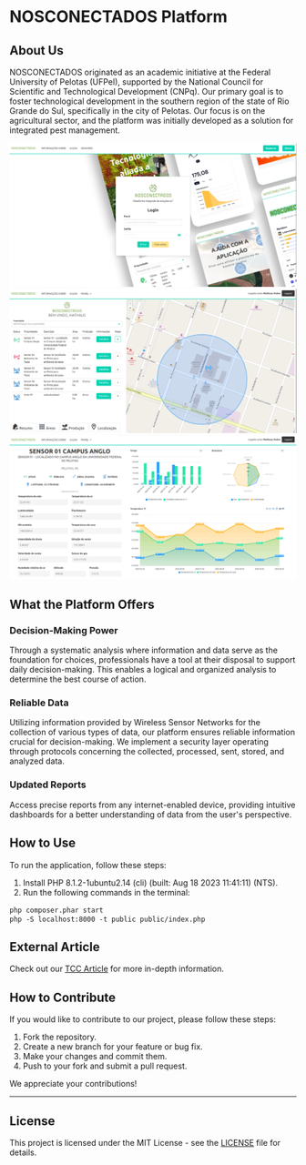 # NOSCONECTADOS Platform

## About Us

NOSCONECTADOS originated as an academic initiative at the Federal University of Pelotas (UFPel), supported by the National Council for Scientific and Technological Development (CNPq). Our primary goal is to foster technological development in the southern region of the state of Rio Grande do Sul, specifically in the city of Pelotas. Our focus is on the agricultural sector, and the platform was initially developed as a solution for integrated pest management.

<img src=".images/image3.png" alt="Image 3"/>
<img src=".images/image1.png" alt="Image 1"/>
<img src=".images/image2.png" alt="Image 2"/>

## What the Platform Offers

### Decision-Making Power

Through a systematic analysis where information and data serve as the foundation for choices, professionals have a tool at their disposal to support daily decision-making. This enables a logical and organized analysis to determine the best course of action.

### Reliable Data

Utilizing information provided by Wireless Sensor Networks for the collection of various types of data, our platform ensures reliable information crucial for decision-making. We implement a security layer operating through protocols concerning the collected, processed, sent, stored, and analyzed data.

### Updated Reports

Access precise reports from any internet-enabled device, providing intuitive dashboards for a better understanding of data from the user's perspective.

## How to Use

To run the application, follow these steps:

1. Install PHP 8.1.2-1ubuntu2.14 (cli) (built: Aug 18 2023 11:41:11) (NTS).
2. Run the following commands in the terminal:

```
php composer.phar start
php -S localhost:8000 -t public public/index.php
```


## External Article

Check out our [TCC Article](https://github.com/HuberM1998/TCC) for more in-depth information.

## How to Contribute

If you would like to contribute to our project, please follow these steps:

1. Fork the repository.
2. Create a new branch for your feature or bug fix.
3. Make your changes and commit them.
4. Push to your fork and submit a pull request.

We appreciate your contributions!

---

## License

This project is licensed under the MIT License - see the [LICENSE](https://choosealicense.com/licenses/mit) file for details.
